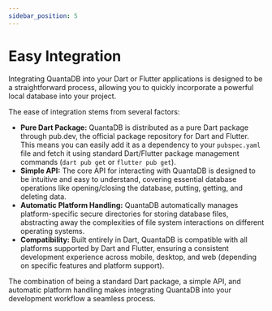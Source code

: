 ```yaml
---
sidebar_position: 5
---
```


# Easy Integration

Integrating QuantaDB into your Dart or Flutter applications is designed to be a straightforward process, allowing you to quickly incorporate a powerful local database into your project.

The ease of integration stems from several factors:

- **Pure Dart Package:** QuantaDB is distributed as a pure Dart package through pub.dev, the official package repository for Dart and Flutter. This means you can easily add it as a dependency to your `pubspec.yaml` file and fetch it using standard Dart/Flutter package management commands (`dart pub get` or `flutter pub get`).
- **Simple API:** The core API for interacting with QuantaDB is designed to be intuitive and easy to understand, covering essential database operations like opening/closing the database, putting, getting, and deleting data.
- **Automatic Platform Handling:** QuantaDB automatically manages platform-specific secure directories for storing database files, abstracting away the complexities of file system interactions on different operating systems.
- **Compatibility:** Built entirely in Dart, QuantaDB is compatible with all platforms supported by Dart and Flutter, ensuring a consistent development experience across mobile, desktop, and web (depending on specific features and platform support).

The combination of being a standard Dart package, a simple API, and automatic platform handling makes integrating QuantaDB into your development workflow a seamless process. 
